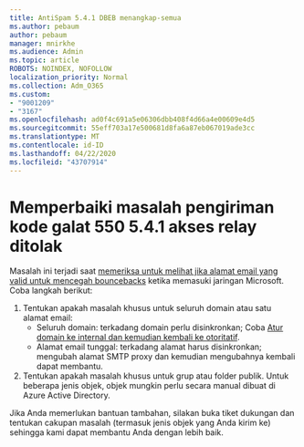 ```yaml
---
title: AntiSpam 5.4.1 DBEB menangkap-semua
ms.author: pebaum
author: pebaum
manager: mnirkhe
ms.audience: Admin
ms.topic: article
ROBOTS: NOINDEX, NOFOLLOW
localization_priority: Normal
ms.collection: Adm_O365
ms.custom:
- "9001209"
- "3167"
ms.openlocfilehash: ad0f4c691a5e06306dbb408f4d66a4e00609e4d5
ms.sourcegitcommit: 55eff703a17e500681d8fa6a87eb067019ade3cc
ms.translationtype: MT
ms.contentlocale: id-ID
ms.lasthandoff: 04/22/2020
ms.locfileid: "43707914"
---
```

# <a name="fix-delivery-issues-for-error-code-550-541-relay-access-denied"></a>Memperbaiki masalah pengiriman kode galat 550 5.4.1 akses relay ditolak

Masalah ini terjadi saat [memeriksa untuk melihat jika alamat email yang valid untuk mencegah bouncebacks](https://docs.microsoft.com/exchange/mail-flow-best-practices/use-directory-based-edge-blocking) ketika memasuki jaringan Microsoft. Coba langkah berikut:

1. Tentukan apakah masalah khusus untuk seluruh domain atau satu alamat email:
    - Seluruh domain: terkadang domain perlu disinkronkan; Coba [Atur domain ke internal dan kemudian kembali ke otoritatif](https://docs.microsoft.com/exchange/mail-flow-best-practices/manage-accepted-domains/manage-accepted-domains).
    - Alamat email tunggal: terkadang alamat harus disinkronkan; mengubah alamat SMTP proxy dan kemudian mengubahnya kembali dapat membantu.
2. Tentukan apakah masalah khusus untuk grup atau folder publik. Untuk beberapa jenis objek, objek mungkin perlu secara manual dibuat di Azure Active Directory.

Jika Anda memerlukan bantuan tambahan, silakan buka tiket dukungan dan tentukan cakupan masalah (termasuk jenis objek yang Anda kirim ke) sehingga kami dapat membantu Anda dengan lebih baik.